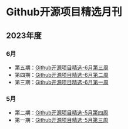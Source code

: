 # Github开源项目精选月刊

## 2023年度

### 6月

- 第五期：[Github开源项目精选-6月第三周](docs/6月第三周.md)
- 第四期：[Github开源项目精选-6月第二周](docs/6月第二周.md)
- 第三期：[Github开源项目精选-6月第一周](docs/6月第一周.md)

### 5月

- 第二期：[Github开源项目精选-5月第四周](docs/5月第四周.md)
- 第一期：[Github开源项目精选-5月第三周](docs/5月第三周.md)
